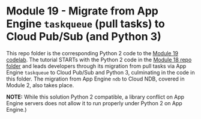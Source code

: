 # Module 19 - Migrate from App Engine `taskqueue` (pull tasks) to Cloud Pub/Sub (and Python 3)

This repo folder is the corresponding Python 2 code to the [Module 19 codelab](http://g.co/codelabs/pae-migrate-pubsub). The tutorial STARTs with the Python 2 code in the [Module 18 repo folder](/mod18-gaepull) and leads developers through its migration from pull tasks via App Engine `taskqueue` to Cloud Pub/Sub and Python 3, culminating in the code in this folder. The migration from App Engine `ndb` to Cloud NDB, covered in Module 2, also takes place.

**NOTE:** While this solution Python 2 compatible, a library conflict on App Engine servers does not allow it to run properly under Python 2 on App Engine.)
